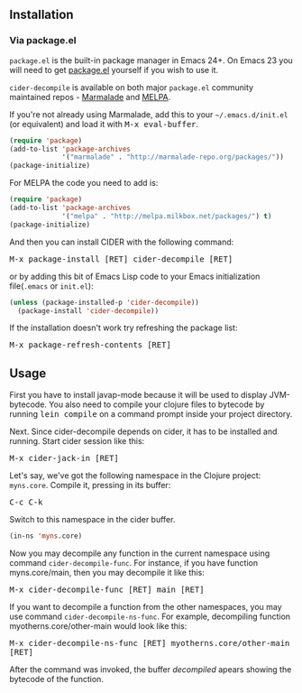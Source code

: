 ## Installation

### Via package.el

`package.el` is the built-in package manager in Emacs 24+. On Emacs 23
you will need to get [package.el](http://bit.ly/pkg-el23) yourself if you wish to use it.

`cider-decompile` is available on both major `package.el` community
maintained repos -
[Marmalade](http://marmalade-repo.org/packages/cider) and
[MELPA](http://melpa.milkbox.net).

If you're not already using Marmalade, add this to your
`~/.emacs.d/init.el` (or equivalent) and load it with <kbd>M-x eval-buffer</kbd>.

```lisp
(require 'package)
(add-to-list 'package-archives
             '("marmalade" . "http://marmalade-repo.org/packages/"))
(package-initialize)
```

For MELPA the code you need to add is:

```lisp
(require 'package)
(add-to-list 'package-archives
             '("melpa" . "http://melpa.milkbox.net/packages/") t)
(package-initialize)
```

And then you can install CIDER with the following command:

<kbd>M-x package-install [RET] cider-decompile [RET]</kbd>

or by adding this bit of Emacs Lisp code to your Emacs initialization file(`.emacs` or `init.el`):

```lisp
(unless (package-installed-p 'cider-decompile))
  (package-install 'cider-decompile))
```

If the installation doesn't work try refreshing the package list:

<kbd>M-x package-refresh-contents [RET]</kbd>

## Usage

First you have to install javap-mode because it will be used to display JVM-bytecode. You also need to compile your clojure files to bytecode by running <kbd>lein compile</kbd> on a command prompt inside your project directory.

Next. Since cider-decompile depends on cider, it has to be installed and running. Start cider session like this:

<kbd>M-x cider-jack-in [RET]</kbd>

Let's say, we've got the following namespace in the Clojure project: `myns.core`. Compile it, pressing in its buffer:

<kbd>C-c C-k</kbd>

Switch to this namespace in the cider buffer.

```lisp
(in-ns 'myns.core)
```

Now you may decompile any function in the current namespace using command `cider-decompile-func`. For instance, if you have function myns.core/main, then you may decompile it like this:

<kbd>M-x cider-decompile-func [RET] main [RET]</kbd>

If you want to decompile a function from the other namespaces, you may use command `cider-decompile-ns-func`. For example, decompiling function myotherns.core/other-main would look like this:

<kbd>M-x cider-decompile-ns-func [RET] myotherns.core/other-main [RET]</kbd>

After the command was invoked, the buffer *decompiled* apears showing the bytecode of the function.
